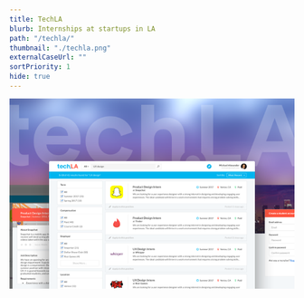 ```yaml
---
title: TechLA
blurb: Internships at startups in LA
path: "/techla/"
thumbnail: "./techla.png"
externalCaseUrl: ""
sortPriority: 1
hide: true
---
```


![TechLA](./techla.png)
